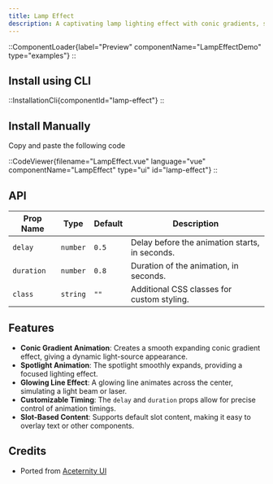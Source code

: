 ```yaml
---
title: Lamp Effect
description: A captivating lamp lighting effect with conic gradients, spotlights, and glowing lines for an immersive visual experience.
---
```


::ComponentLoader{label="Preview" componentName="LampEffectDemo" type="examples"}
::

## Install using CLI

::InstallationCli{componentId="lamp-effect"}
::

## Install Manually

Copy and paste the following code

::CodeViewer{filename="LampEffect.vue" language="vue" componentName="LampEffect" type="ui" id="lamp-effect"}
::

## API

| Prop Name  | Type     | Default | Description                                    |
| ---------- | -------- | ------- | ---------------------------------------------- |
| `delay`    | `number` | `0.5`   | Delay before the animation starts, in seconds. |
| `duration` | `number` | `0.8`   | Duration of the animation, in seconds.         |
| `class`    | `string` | `""`    | Additional CSS classes for custom styling.     |

## Features

- **Conic Gradient Animation**: Creates a smooth expanding conic gradient effect, giving a dynamic light-source appearance.
- **Spotlight Animation**: The spotlight smoothly expands, providing a focused lighting effect.
- **Glowing Line Effect**: A glowing line animates across the center, simulating a light beam or laser.
- **Customizable Timing**: The `delay` and `duration` props allow for precise control of animation timings.
- **Slot-Based Content**: Supports default slot content, making it easy to overlay text or other components.

## Credits

- Ported from [Aceternity UI](https://ui.aceternity.com/components/lamp-effect)
